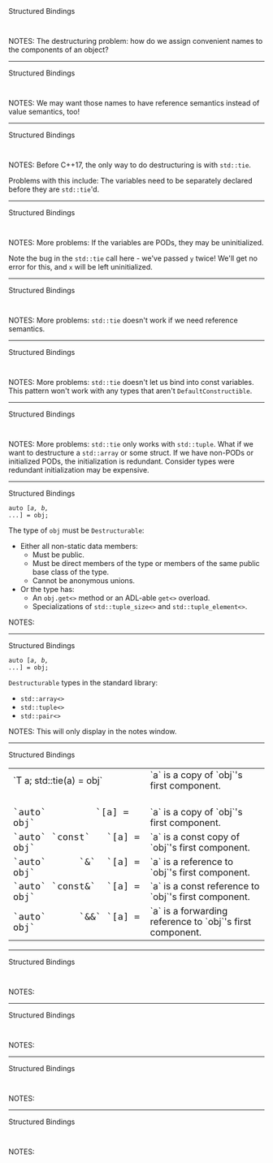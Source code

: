 <div class="slide-title">Structured Bindings</div>

<pre style="display: inline-block;"><code class='sample' sample='cpp17_features/01_language_structured_bindings/00_cpp98_point3d_manual_value_semantics.cpp#primary'></code></pre>

NOTES:
The destructuring problem: how do we assign convenient names to the components of an object?

---

<div class="slide-title">Structured Bindings</div>

<pre style="display: inline-block;"><code class='sample' sample='cpp17_features/01_language_structured_bindings/01_cpp98_point3d_manual_reference_semantics.cpp#primary'></code></pre>

NOTES:
We may want those names to have reference semantics instead of value semantics, too!

---

<div class="slide-title">Structured Bindings</div>

<pre style="display: inline-block;"><code class='sample' sample='cpp17_features/01_language_structured_bindings/10_cpp11_std_tuple_std_tie_value_semantics.cpp#primary'></code></pre>

NOTES:
Before C++17, the only way to do destructuring is with `std::tie`.

Problems with this include:
The variables need to be separately declared before they are `std::tie`'d.

---

<div class="slide-title">Structured Bindings</div>

<pre style="display: inline-block;"><code class='sample' sample='cpp17_features/01_language_structured_bindings/11_cpp11_std_tuple_std_tie_repeated_name_bug.cpp#primary'></code></pre>

NOTES:
More problems:
If the variables are PODs, they may be uninitialized.

Note the bug in the `std::tie` call here - we've passed `y` twice!
We'll get no error for this, and `x` will be left uninitialized.

---

<div class="slide-title">Structured Bindings</div>

<pre style="display: inline-block;"><code class='sample' sample='cpp17_features/01_language_structured_bindings/12_cpp11_std_tuple_std_tie_reference_semantics.cpp#primary'></code></pre>

NOTES:
More problems:
`std::tie` doesn't work if we need reference semantics.

---

<div class="slide-title">Structured Bindings</div>

<pre style="display: inline-block;"><code class='sample' sample='cpp17_features/01_language_structured_bindings/13_cpp11_std_tuple_std_tie_const.cpp#primary'></code></pre>

NOTES:
More problems:
`std::tie` doesn't let us bind into const variables.
This pattern won't work with any types that aren't `DefaultConstructible`.

---

<div class="slide-title">Structured Bindings</div>

<pre style="display: inline-block;"><code class='sample' sample='cpp17_features/01_language_structured_bindings/20_cpp11_point3d_and_std_array_std_tie.cpp#primary'></code></pre>

NOTES:
More problems:
`std::tie` only works with `std::tuple`. What if we want to destructure a `std::array` or some struct.
If we have non-PODs or initialized PODs, the initialization is redundant. Consider types were redundant initialization may be expensive.

---

<div class="slide-title">Structured Bindings</div>

`auto [`<i><code>a, b, ...</code></i>`] = obj;`

The type of `obj` must be `Destructurable`:
* Either all non-static data members:
  * Must be public.
  * Must be direct members of the type or members of the same public base class of the type.
  * Cannot be anonymous unions.
* Or the type has:
  * An `obj.get<>` method or an ADL-able `get<>` overload.
  * Specializations of `std::tuple_size<>` and `std::tuple_element<>`.

NOTES:

---

<div class="slide-title">Structured Bindings</div>

`auto [`<i><code>a, b, ...</code></i>`] = obj;`

`Destructurable` types in the standard library:
* `std::array<>`
* `std::tuple<>`
* `std::pair<>`

NOTES:
This will only display in the notes window.

---

<div class="slide-title">Structured Bindings</div>

<table style="font-size: 18px;">
<tr><td>`T a; std::tie(a) = obj`</td><td>`a` is a copy of `obj`'s first component.</td></tr>
<tr style="height: 24px;"></tr>
<tr><td style="font-family: monospace;">`auto`&nbsp;&nbsp;&nbsp;&nbsp;&nbsp;&nbsp;&nbsp;&nbsp;&nbsp;`[a] = obj`</td><td>`a` is a copy of `obj`'s first component.</td></tr>
<tr><td style="font-family: monospace;">`auto`&nbsp;`const`&nbsp;&nbsp;&nbsp;`[a] = obj`</td><td>`a` is a const copy of `obj`'s first component.</td></tr>
<tr><td style="font-family: monospace;">`auto`&nbsp;&nbsp;&nbsp;&nbsp;&nbsp;&nbsp;`&`&nbsp;&nbsp;`[a] = obj`</td><td>`a` is a reference to `obj`'s first component.</td></tr>
<tr><td style="font-family: monospace;">`auto`&nbsp;`const&`&nbsp;&nbsp;`[a] = obj`</td><td>`a` is a const reference to `obj`'s first component.</td></tr>
<tr><td style="font-family: monospace;">`auto`&nbsp;&nbsp;&nbsp;&nbsp;&nbsp;&nbsp;`&&`&nbsp;`[a] = obj`</td><td>`a` is a forwarding reference to `obj`'s first component.</td></tr>
</table>

---

<div class="slide-title">Structured Bindings</div>

<pre style="display: inline-block;"><code class='sample' sample='cpp17_features/01_language_structured_bindings/30_cpp17_point3d_std_array_and_std_tuple_structured_bindings_value_semantics.cpp#primary'></code></pre>

NOTES:

---

<div class="slide-title">Structured Bindings</div>

<pre style="display: inline-block;"><code class='sample' sample='cpp17_features/01_language_structured_bindings/31_cpp17_point3d_structured_bindings_reference_semantics.cpp#primary'></code></pre>

NOTES:

---

<div class="slide-title">Structured Bindings</div>

<pre style="display: inline-block;"><code class='sample' sample='cpp17_features/01_language_structured_bindings/32_cpp17_point3d_structured_bindings_const.cpp#primary'></code></pre>

NOTES:

---

<div class="slide-title">Structured Bindings</div>

<pre style="display: inline-block;"><code class='sample' sample='cpp17_features/01_language_structured_bindings/40_cpp17_std_map_iteration_with_structured_bindings.cpp#primary'></code></pre>

NOTES:

